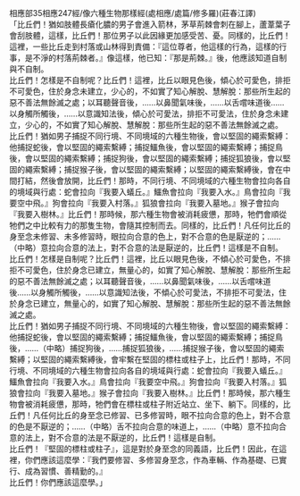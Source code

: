 相應部35相應247經/像六種生物那樣經(處相應/處篇/修多羅)(莊春江譯)  
「比丘們！猶如肢體長瘡化膿的男子會進入箭林，茅草荊棘會刺在腳上，蘆葦葉子會刮肢體，這樣，比丘們！那位男子以此因緣更加感受苦、憂。同樣的，比丘們！這裡，一些比丘走到村落或山林得到責備：『這位尊者，他這樣的行為，這樣的行事，是不淨的村落荊棘者。』像這樣，他已知：『那是荊棘。』後，他應該知道自制與不自制。  
比丘們！怎樣是不自制呢？比丘們！這裡，比丘以眼見色後，傾心於可愛色，排拒不可愛色，住於身念未建立，少心的，不如實了知心解脫、慧解脫：那些所生起的惡不善法無餘滅之處；以耳聽聲音後，……以鼻聞氣味後，……以舌嚐味道後……以身觸所觸後，……以意識知法後，傾心於可愛法，排拒不可愛法，住於身念未建立，少心的，不如實了知心解脫、慧解脫：那些所生起的惡不善法無餘滅之處。  
比丘們！猶如男子捕捉不同行境、不同境域的六種生物後，會以堅固的繩索繫縛：他捕捉蛇後，會以堅固的繩索繫縛；捕捉鱷魚後，會以堅固的繩索繫縛；捕捉鳥後，會以堅固的繩索繫縛；捕捉狗後，會以堅固的繩索繫縛；捕捉狐狼後，會以堅固的繩索繫縛；捕捉猴子後，會以堅固的繩索繫縛；以堅固的繩索繫縛後，會在中間打結，然後會放開，比丘們！那時，不同行境、不同境域的六種生物會拉向各自的境域與行處：蛇會拉向『我要入蟻丘。』鱷魚會拉向『我要入水。』鳥會拉向『我要空中飛。』狗會拉向『我要入村落。』狐狼會拉向『我要入墓地。』猴子會拉向『我要入樹林。』比丘們！那時候，那六種生物會被消耗疲憊，那時，牠們會順從牠們之中比較有力的那隻生物，會隨其控制而去。同樣的，比丘們！凡任何比丘的身至念未修習、未多修習時，眼拉向合意的色上，對不合意的色是厭逆的；……（中略）意拉向合意的法上，對不合意的法是厭逆的，比丘們！這樣是不自制。  
比丘們！怎樣是自制呢？比丘們！這裡，比丘以眼見色後，不傾心於可愛色，不排拒不可愛色，住於身念已建立，無量心的，如實了知心解脫、慧解脫：那些所生起的惡不善法無餘滅之處；以耳聽聲音後，……以鼻聞氣味後，……以舌嚐味道後……以身觸所觸後，……以意識知法後，不傾心於可愛法，不排拒不可愛法，住於身念已建立，無量心的，如實了知心解脫、慧解脫：那些所生起的惡不善法無餘滅之處。  
比丘們！猶如男子捕捉不同行境、不同境域的六種生物後，會以堅固的繩索繫縛：他捕捉蛇後，會以堅固的繩索繫縛；捕捉鱷魚後，會以堅固的繩索繫縛；捕捉鳥後，……（中略）捕捉狗後，……捕捉狐狼後，……捕捉猴子後，會以堅固的繩索繫縛；以堅固的繩索繫縛後，會牢繫在堅固的標柱或柱子上，比丘們！那時，不同行境、不同境域的六種生物會拉向各自的境域與行處：蛇會拉向『我要入蟻丘。』鱷魚會拉向『我要入水。』鳥會拉向『我要空中飛。』狗會拉向『我要入村落。』狐狼會拉向『我要入墓地。』猴子會拉向『我要入樹林。』比丘們！那時候，那六種生物會被消耗疲憊，那時，牠們會在標柱或柱子附近站立、坐下、躺下。同樣的，比丘們！凡任何比丘的身至念已修習、已多修習時，眼不拉向合意的色上，對不合意的色是不厭逆的；……（中略）舌不拉向合意的味道上，……（中略）意不拉向合意的法上，對不合意的法是不厭逆的，比丘們！這樣是自制。  
比丘們！『堅固的標柱或柱子』，這是對於身至念的同義語，比丘們！因此，在這裡，你們應該這麼學：『我們要修習、多修習身至念，作為車輛、作為基礎、已實行、成為習慣、善精勤的。』  
比丘們！你們應該這麼學。」  
  
  
